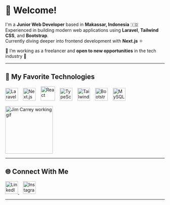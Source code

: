 # 👋 Welcome!

I'm a **Junior Web Developer** based in **Makassar, Indonesia** 🇮🇩  
Experienced in building modern web applications using **Laravel**, **Tailwind CSS**, and **Bootstrap**.  
Currently diving deeper into frontend development with **Next.js** ⚛️

💼 I’m working as a freelancer and **open to new opportunities** in the tech industry 🚀

---

## 🚀 My Favorite Technologies

<p align="left">
  <img src="https://github.com/laravel/art/blob/master/laravel-logo.png" height="40" alt="Laravel"/>
  &nbsp;&nbsp;
  <img src="https://img.icons8.com/?size=100&id=MWiBjkuHeMVq&format=png&color=000000" height="40" alt="Next.js"/>
  &nbsp;&nbsp;
  <img src="https://img.icons8.com/?size=100&id=NfbyHexzVEDk&format=png&color=000000" height="45" alt="React"/>
  &nbsp;&nbsp;
  <img src="https://img.icons8.com/?size=100&id=HcQEdKCkXUs3&format=png&color=000000" height="40" alt="TypeScript"/>
  &nbsp;&nbsp;
  <img src="https://img.icons8.com/?size=100&id=WoopfRcDj3RF&format=png&color=000000" height="40" alt="Tailwind CSS"/>
  &nbsp;&nbsp;
  <img src="https://img.icons8.com/?size=100&id=EzPCiQUqWWEa&format=png&color=000000" height="40" alt="Bootstrap"/>
  &nbsp;&nbsp;
  <img src="https://img.icons8.com/?size=100&id=rgPSE6nAB766&format=png&color=000000" height="40" alt="MySQL"/>
</p>

<p align="left">
  <img src="https://media.tenor.com/LJC9j1vSkXwAAAAd/j-im-carreytyping-busy-working.gif" height="150" alt="Jim Carrey working gif" />
</p>

---

## 🌐 Connect With Me

<p align="left">
  <a href="https://www.linkedin.com/in/hjrsmail" target="_blank" title="LinkedIn">
    <img src="https://img.icons8.com/?size=100&id=60ZV_wYC0BM2&format=png&color=000000" height="40" alt="LinkedIn"/>
  </a>
  &nbsp;&nbsp;
  <a href="https://www.instagram.com/hjrsmail" target="_blank" title="Instagram">
    <img src="https://img.icons8.com/?size=100&id=hFoVFpm6gl9A&format=png&color=000000" height="40" alt="Instagram"/>
  </a>
</p>

---


